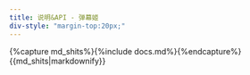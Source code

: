```yaml
---
title: 说明&API - 弹幕姬
div-style: "margin-top:20px;"
---
```

<div class="w3-container w3-card-2 w3-white w3-round w3-margin">
<div class="w3-padding">
{%capture md_shits%}{%include docs.md%}{%endcapture%}{{md_shits|markdownify}}
</div></div><br/>
